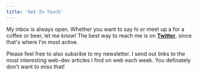 ```yaml
---
title: 'Get In Touch'
---
```


My inbox is always open. Whether you want to say hi or meet up a for a coffee or beer, let me know! The best way to reach me is on **[Twitter](https://twitter.com/f_hansmann)**, since that's where I'm most active.

Please feel free to also subsribe to my newsletter. I send out links to the most interesting web-dev articles I find on web each week. You definately don't want to miss that! 